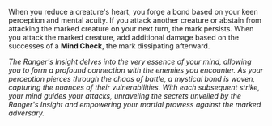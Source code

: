 When you reduce a creature's heart, you forge a bond based on your keen perception and mental acuity. If you attack another creature or abstain from attacking the marked creature on your next turn, the mark persists. When you attack the marked creature, add additional damage based on the successes of a **Mind Check**, the mark dissipating afterward.

*The Ranger's Insight delves into the very essence of your mind, allowing you to form a profound connection with the enemies you encounter. As your perception pierces through the chaos of battle, a mystical bond is woven, capturing the nuances of their vulnerabilities. With each subsequent strike, your mind guides your attacks, unraveling the secrets unveiled by the Ranger's Insight and empowering your martial prowess against the marked adversary.*